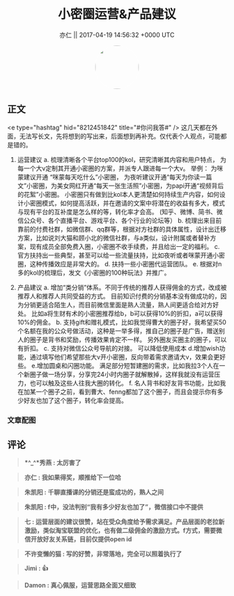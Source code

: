 <h1 align="center">小密圈运营&amp;产品建议</h1>




<p align="center">
    <a>亦仁 || 2017-04-19 14:56:32 &#43;0000 UTC</a>
</p>

<div align="center">
    <img src="https://images.zsxq.com/Fn3NQqCN8nuGF86yZPXSbEsl0mb3?e=1590940799&amp;token=kIxbL07-8jAj8w1n4s9zv64FuZZNEATmlU_Vm6zD:pfbNc8W3hS0oYG_hyXXh_rHMHuc=" width="100" height="100" style="border:1px solid;border-radius:50%; color:#ffffff"/>
</div>




## 正文

<div>
&lt;e type=&#34;hashtag&#34; hid=&#34;8212451842&#34; title=&#34;#你问我答#&#34; /&gt;  
这几天都在外面，无法写长文，先将想到的写出来，后面想到再补充。仅代表个人观点，可能都是错的。 

1. 运营建议
 a. 梳理清晰各个平台top100的kol，研究清晰其内容和用户特点， 为每一个大v定制其开通小密圈的方案，并派专人跟进每一个大v。 举例： 为咪蒙建议开通 “咪蒙每天吃什么”小密圈， 为夜听建议开通“每天为你读一篇文”小密圈，为美女网红开通“每天一张生活照”小密圈，为papi开通“视频背后的花絮”小密圈。 小密圈只有做到比kol本人更清楚如何持续生产内容，如何设计小密圈模式，如何提高活跃，并在邀请的文案中将潜在的收益有多大，模式与现有平台的互补度是怎么样的等，转化率才会高。 (知乎、微博、简书、微信公众号、各个直播平台、游戏平台、各个行业的论坛等）
b. 梳理出来目前靠前的付费社群，如微信群、qq群等，根据对方社群的具体属性，设计出迁移方案，比如说刘大猫和顾小北的微信社群，与a类似，设计附属或者替补方案，现有成员全部免费入圈，小密圈不收手续费，并且给出一定的福利。 
c. 官方扶持出一些典型，甚至可以给一些流量扶持，比如夜听或者咪蒙开通小密圈，这种传播效应是非常大的。
d. 扶持一些小密圈代运营团队。 
e. 根据对n多的kol的梳理后，发文《小密圈的100种玩法》并推广。 

2. 产品建议
a. 增加“类分销”体系。不同于传统的推荐人获得佣金的方式，改成被推荐人和推荐人共同受益的方式。 目前知识付费的分销基本没有做成功的，因为分销更适合陌生人，而目前微信里面是熟人流量，熟人间更适合给对方好处。 比如a将生财有术的小密圈推荐给b，b可以获得10%的折扣，a可以获得10%的佣金。 
b. 支持gift和赠礼模式，比如我觉得曹大的圈子好，我希望买50个名额在我的公众号做活动，这种是一举多得，推自己的圈子是广告，赠送别人的圈子是背书和奖励，传播效果肯定不一样。 另外圈友买圈主的圈子，可以有折扣。 
c. 支持对微信公众号导航的对接。 可以降低使用成本
d.增加wish功能，通过填写他们希望那些大v开小密圈，反向带着需求邀请大v，效果会更好些。
e.增加圆桌和闪圈功能。 满足部分短暂建圈的需求，比如我拉3个人在一个新圈子做一场分享，分享完24小时内圈子就解散掉，这样我就没有运营压力，也可以触及这些人往我大圈的转化。
f. 名人背书和好友背书功能，比如我在加某一个圈子之前，看到曹大、fenng都加了这个圈子，而且会提示你有多少好友也加了这个圈子，转化率会提高。
</div>

### 文章配图

<div class="image" align="center">

</div>


## 评论

<div align="left">
<div>

<blockquote >
<span> <strong>*^_^*秀燕 : 太厉害了 </strong></span>
</blockquote>

<blockquote >
<span> <strong>亦仁 : 我如果得奖，顺推给下一位哈 </strong></span>
</blockquote>

<blockquote >
<span> <strong>朱凯阳 : 千聊直播课的分销还是蛮成功的，熟人之间 </strong></span>
</blockquote>

<blockquote >
<span> <strong>朱凯阳 : f中，没法判别“我有多少好友也加了”，微信接口中不提供 </strong></span>
</blockquote>

<blockquote >
<span> <strong>七 : 运营层面的建议很赞，站在受众角度给予需求满足。产品层面的老拉新激励，类似淘宝联盟的优化，也有做二级佣金的激励方式。f方式，需要微信开放好友关系链，目前仅提供open id </strong></span>
</blockquote>

<blockquote >
<span> <strong>不许变懒的猫 : 写的好赞，非常落地，完全可以照着执行了 </strong></span>
</blockquote>

<blockquote >
<span> <strong>Jimi : 👍 </strong></span>
</blockquote>

<blockquote >
<span> <strong>Damon : 真心佩服，运营思路全面又细致 </strong></span>
</blockquote>

</div>
</div>